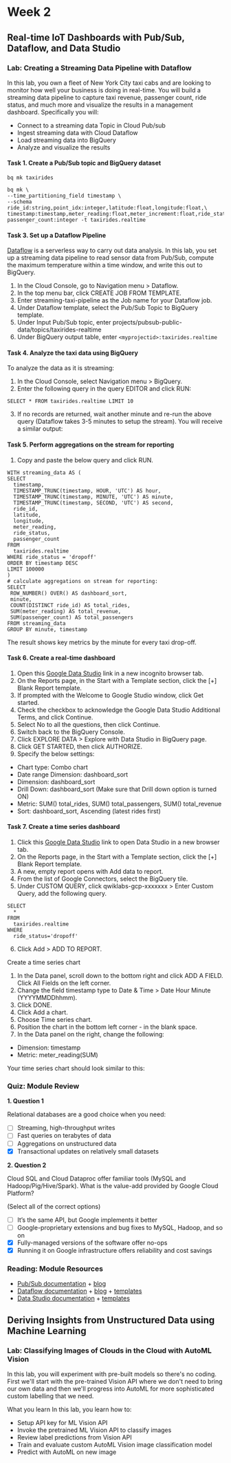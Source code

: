 # Week 2

## Real-time IoT Dashboards with Pub/Sub, Dataflow, and Data Studio

### Lab: Creating a Streaming Data Pipeline with Dataflow
In this lab, you own a fleet of New York City taxi cabs and are looking to monitor how well your business is doing in real-time. You will build a streaming data pipeline to capture taxi revenue, passenger count, ride status, and much more and visualize the results in a management dashboard. Specifically you will:

- Connect to a streaming data Topic in Cloud Pub/sub
- Ingest streaming data with Cloud Dataflow
- Load streaming data into BigQuery
- Analyze and visualize the results 

#### Task 1. Create a Pub/Sub topic and BigQuery dataset
```
bq mk taxirides
```

```
bq mk \
--time_partitioning_field timestamp \
--schema ride_id:string,point_idx:integer,latitude:float,longitude:float,\
timestamp:timestamp,meter_reading:float,meter_increment:float,ride_status:string,\
passenger_count:integer -t taxirides.realtime
```

#### Task 3. Set up a Dataflow Pipeline
[Dataflow](https://cloud.google.com/dataflow/) is a serverless way to carry out data analysis. In this lab, you set up a streaming data pipeline to read sensor data from Pub/Sub, compute the maximum temperature within a time window, and write this out to BigQuery.

1. In the Cloud Console, go to Navigation menu > Dataflow.
2. In the top menu bar, click CREATE JOB FROM TEMPLATE.
3. Enter streaming-taxi-pipeline as the Job name for your Dataflow job.
4. Under Dataflow template, select the Pub/Sub Topic to BigQuery template.
5. Under Input Pub/Sub topic, enter projects/pubsub-public-data/topics/taxirides-realtime
6. Under BigQuery output table, enter `<myprojectid>:taxirides.realtime`

#### Task 4. Analyze the taxi data using BigQuery
To analyze the data as it is streaming:

1. In the Cloud Console, select Navigation menu > BigQuery.
2. Enter the following query in the query EDITOR and click RUN:

```
SELECT * FROM taxirides.realtime LIMIT 10
```
3. If no records are returned, wait another minute and re-run the above query (Dataflow takes 3-5 minutes to setup the stream). You will receive a similar output:

#### Task 5. Perform aggregations on the stream for reporting
1. Copy and paste the below query and click RUN.
```
WITH streaming_data AS (
SELECT
  timestamp,
  TIMESTAMP_TRUNC(timestamp, HOUR, 'UTC') AS hour,
  TIMESTAMP_TRUNC(timestamp, MINUTE, 'UTC') AS minute,
  TIMESTAMP_TRUNC(timestamp, SECOND, 'UTC') AS second,
  ride_id,
  latitude,
  longitude,
  meter_reading,
  ride_status,
  passenger_count
FROM
  taxirides.realtime
WHERE ride_status = 'dropoff'
ORDER BY timestamp DESC
LIMIT 100000
)
# calculate aggregations on stream for reporting:
SELECT
 ROW_NUMBER() OVER() AS dashboard_sort,
 minute,
 COUNT(DISTINCT ride_id) AS total_rides,
 SUM(meter_reading) AS total_revenue,
 SUM(passenger_count) AS total_passengers
FROM streaming_data
GROUP BY minute, timestamp
```
The result shows key metrics by the minute for every taxi drop-off.

#### Task 6. Create a real-time dashboard
1. Open this [Google Data Studio](https://datastudio.google.com/) link in a new incognito browser tab.
2. On the Reports page, in the Start with a Template section, click the [+] Blank Report template.
3. If prompted with the Welcome to Google Studio window, click Get started.
4. Check the checkbox to acknowledge the Google Data Studio Additional Terms, and click Continue.
5. Select No to all the questions, then click Continue.
6. Switch back to the BigQuery Console.
7. Click EXPLORE DATA > Explore with Data Studio in BigQuery page.
8. Click GET STARTED, then click AUTHORIZE.
9. Specify the below settings:
  - Chart type: Combo chart
  - Date range Dimension: dashboard_sort
  - Dimension: dashboard_sort
  - Drill Down: dashboard_sort (Make sure that Drill down option is turned ON)
  - Metric: SUM() total_rides, SUM() total_passengers, SUM() total_revenue
  - Sort: dashboard_sort, Ascending (latest rides first)

#### Task 7. Create a time series dashboard
1. Click this [Google Data Studio](https://datastudio.google.com/) link to open Data Studio in a new browser tab.
2. On the Reports page, in the Start with a Template section, click the [+] Blank Report template.
3. A new, empty report opens with Add data to report.
4. From the list of Google Connectors, select the BigQuery tile.
5. Under CUSTOM QUERY, click qwiklabs-gcp-xxxxxxx > Enter Custom Query, add the following query.
```
SELECT
  *
FROM
  taxirides.realtime
WHERE
  ride_status='dropoff'
```
6. Click Add > ADD TO REPORT.

Create a time series chart
1. In the Data panel, scroll down to the bottom right and click ADD A FIELD. Click All Fields on the left corner.
2. Change the field timestamp type to Date & Time > Date Hour Minute (YYYYMMDDhhmm).
3. Click DONE.
4. Click Add a chart.
5. Choose Time series chart.
6. Position the chart in the bottom left corner - in the blank space.
7. In the Data panel on the right, change the following:
- Dimension: timestamp
- Metric: meter_reading(SUM)

Your time series chart should look similar to this:

### Quiz: Module Review
**1. Question 1**

Relational databases are a good choice when you need:

- [ ] Streaming, high-throughput writes
- [ ] Fast queries on terabytes of data
- [ ] Aggregations on unstructured data
- [x] Transactional updates on relatively small datasets

**2. Question 2**

Cloud SQL and Cloud Dataproc offer familiar tools (MySQL and Hadoop/Pig/Hive/Spark). What is the value-add provided by Google Cloud Platform?

(Select all of the correct options)

- [ ] It’s the same API, but Google implements it better
- [ ] Google-proprietary extensions and bug fixes to MySQL, Hadoop, and so on
- [x] Fully-managed versions of the software offer no-ops
- [x] Running it on Google infrastructure offers reliability and cost savings

### Reading: Module Resources
- [Pub/Sub documentation](https://cloud.google.com/pubsub/docs/) + [blog](https://cloud.google.com/pubsub/docs/release-notes)
- [Dataflow documentation](https://cloud.google.com/dataflow/docs/) + [blog](https://cloud.google.com/blog/products/data-analytics/) + [templates](https://github.com/GoogleCloudPlatform/DataflowTemplates/)
- [Data Studio documentation](https://developers.google.com/datastudio/) + [templates](https://datastudiogallery.appspot.com/gallery)

## Deriving Insights from Unstructured Data using Machine Learning
### Lab: Classifying Images of Clouds in the Cloud with AutoML Vision
In this lab, you will experiment with pre-built models so there's no coding. First we'll start with the pre-trained Vision API where we don't need to bring our own data and then we'll progress into AutoML for more sophisticated custom labelling that we need.

What you learn
In this lab, you learn how to:
- Setup API key for ML Vision API
- Invoke the pretrained ML Vision API to classify images
- Review label predictions from Vision API
- Train and evaluate custom AutoML Vision image classification model
- Predict with AutoML on new image

